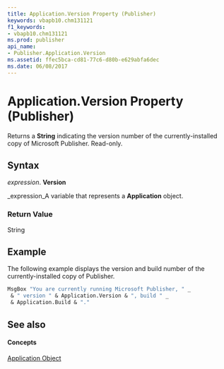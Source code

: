 ```yaml
---
title: Application.Version Property (Publisher)
keywords: vbapb10.chm131121
f1_keywords:
- vbapb10.chm131121
ms.prod: publisher
api_name:
- Publisher.Application.Version
ms.assetid: ffec5bca-cd81-77c6-d80b-e629abfa6dec
ms.date: 06/08/2017
---
```



# Application.Version Property (Publisher)

Returns a  **String** indicating the version number of the currently-installed copy of Microsoft Publisher. Read-only.


## Syntax

 _expression_. **Version**

 _expression_A variable that represents a  **Application** object.


### Return Value

String


## Example

The following example displays the version and build number of the currently-installed copy of Publisher.


```vb
MsgBox "You are currently running Microsoft Publisher, " _ 
 & " version " & Application.Version & ", build " _ 
 & Application.Build & "." 

```


## See also


#### Concepts


 [Application Object](application-object-publisher.md)

